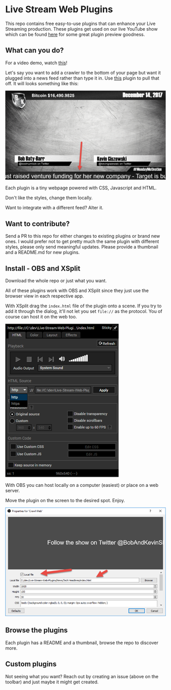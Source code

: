 # Live Stream Web Plugins

This repo contains free easy-to-use plugins that can enhance your Live Streaming production. These plugins get used on our live YouTube show which can be found [here](https://www.youtube.com/watch?v=1gnFUAa89ns) for some great plugin preview goodness.

## What can you do?

For a video demo, watch [this](https://www.youtube.com/watch?v=ZMJpKGmxdB0)!

Let's say you want to add a crawler to the bottom of your page but want it plugged into a news feed rather than type it in. Use [this](https://github.com/kgiszewski/Live-Stream-Web-Plugins/tree/master/News/Tech%20Headlines) plugin to pull that off. It will looks something like this:

![Crawl](News/Tech%20Headlines/img/thumb.png)

Each plugin is a tiny webpage powered with CSS, Javascript and HTML. 

Don't like the styles, change them locally.

Want to integrate with a different feed? Alter it.

## Want to contribute?

Send a PR to this repo for either changes to existing plugins or brand new ones. I would prefer not to get pretty much the same plugin with different styles, please only send meaningful updates. Please provide a thumbnail and a README.md for new plugins.

## Install - OBS and XSplit

Download the whole repo or just what you want. 

All of these plugins work with OBS and XSplit since they just use the browser view in each respective app. 

With XSplit drag the `index.html` file of the plugin onto a scene. If you try to add it through the dialog, it'll not let you set `file://` as the protocol. You of course can host it on the web too.

![xsplit](img/xsplit-install.png)

With OBS you can host locally on a computer (easiest) or place on a web server.

Move the plugin on the screen to the desired spot. Enjoy.

![xsplit](img/obs-install.png)

## Browse the plugins

Each plugin has a README and a thumbnail, browse the repo to discover more.

## Custom plugins

Not seeing what you want? Reach out by creating an issue (above on the toolbar) and just maybe it might get created.
